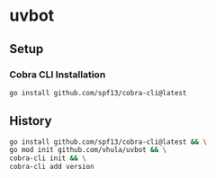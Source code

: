 # uvbot

## Setup

### Cobra CLI Installation

```bash
go install github.com/spf13/cobra-cli@latest
```

## History

```bash
go install github.com/spf13/cobra-cli@latest && \
go mod init github.com/vhula/uvbot && \
cobra-cli init && \
cobra-cli add version
```
